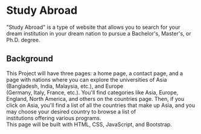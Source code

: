 # Study Abroad
"Study Abroad" is a type of website that allows you to search for your dream institution in your dream nation to pursue a Bachelor's, Master's, or Ph.D. degree.
## Background
This Project will have three pages: a home page, a contact page, and a page with nations where you can explore the universities of Asia (Bangladesh, India, Malaysia, etc.), and Europe (Germany, Italy, France, etc.). You'll find categories like Asia, Europe, England, North America, and others on the countries page. Then, if you click on Asia, you'll find a list of all the countries that make up Asia, and you may choose your desired country to browse a list of institutions offering various programs.
This page will be built with HTML, CSS, JavaScript, and Bootstrap.
